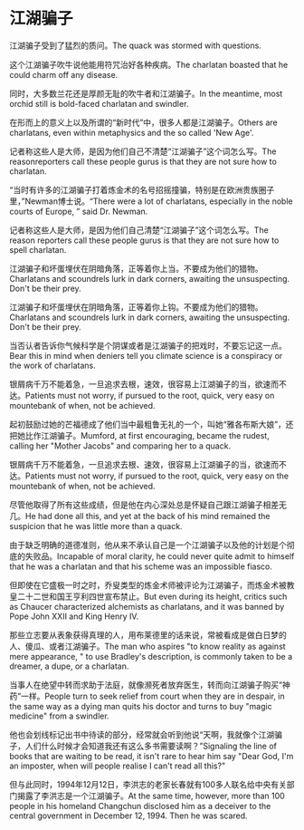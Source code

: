 # 江湖骗子

<p><span class="chinese">江湖骗子受到了猛烈的质问。</span><span class="english">The quack was stormed with questions.</span></p>

<p><span class="chinese">这个江湖骗子吹牛说他能用符咒治好各种疾病。</span><span class="english">The charlatan boasted that he could charm off any disease.</span></p>

<p><span class="chinese">同时，大多数兰花还是厚颜无耻的吹牛者和江湖骗子。</span><span class="english">In the meantime, most orchid still is bold-faced charlatan and swindler.</span></p>

<p><span class="chinese">在形而上的意义上以及所谓的“新时代”中，很多人都是江湖骗子。</span><span class="english">Others are charlatans, even within metaphysics and the so called 'New Age'.</span></p>

<p><span class="chinese">记者称这些人是大师，是因为他们自己不清楚“江湖骗子”这个词怎么写。</span><span class="english">The reasonreporters call these people gurus is that they are not sure how to charlatan.</span></p>

<p><span class="chinese">“当时有许多的江湖骗子打着炼金术的名号招摇撞骗，特别是在欧洲贵族圈子里，”Newman博士说。</span><span class="english">“There were a lot of charlatans, especially in the noble courts of Europe, ” said Dr. Newman.</span></p>

<p><span class="chinese">记者称这些人是大师，是因为他们自己清楚“江湖骗子”这个词怎么写。</span><span class="english">The reason reporters call these people gurus is that they are not sure how to spell charlatan.</span></p>

<p><span class="chinese">江湖骗子和坏蛋埋伏在阴暗角落，正等着你上当。不要成为他们的猎物。</span><span class="english">Charlatans and scoundrels lurk in dark corners, awaiting the unsuspecting. Don't be their prey.</span></p>

<p><span class="chinese">江湖骗子和坏蛋埋伏在阴暗角落，正等着你上钩。不要成为他们的猎物。</span><span class="english">Charlatans and scoundrels lurk in dark corners, awaiting the unsuspecting. Don't be their prey.</span></p>

<p><span class="chinese">当否认者告诉你气候科学是个阴谋或者是江湖骗子的把戏时，不要忘记这一点。</span><span class="english">Bear this in mind when deniers tell you climate science is a conspiracy or the work of charlatans.</span></p>

<p><span class="chinese">银屑病千万不能着急，一旦追求去根，速效，很容易上江湖骗子的当，欲速而不达。</span><span class="english">Patients must not worry, if pursued to the root, quick, very easy on mountebank of when, not be achieved.</span></p>

<p><span class="chinese">起初鼓励过她的芒福德成了他们当中最粗鲁无礼的一个，叫她“雅各布斯大娘”，还把她比作江湖骗子。</span><span class="english">Mumford, at first encouraging, became the rudest, calling her "Mother Jacobs" and comparing her to a quack.</span></p>

<p><span class="chinese">银屑病千万不能着急，一旦追求去根、速效，很容易上江湖骗子的当，欲速而不达。</span><span class="english">Patients must not worry, if pursued to the root, quick, very easy on the mountebank of when, not be achieved.</span></p>

<p><span class="chinese">尽管他取得了所有这些成绩，但是他在内心深处总是怀疑自己跟江湖骗子相差无几。</span><span class="english">He had done all this, and yet at the back of his mind remained the suspicion that he was little more than a quack.</span></p>

<p><span class="chinese">由于缺乏明确的道德准则，他从来不承认自己是一个江湖骗子以及他的计划是个彻底的失败品。</span><span class="english">Incapable of moral clarity, he could never quite admit to himself that he was a charlatan and that his scheme was an impossible fiasco.</span></p>

<p><span class="chinese">但即使在它盛极一时之时，乔叟类型的炼金术师被评论为江湖骗子，而炼金术被教皇二十二世和国王亨利四世宣布禁止。</span><span class="english">But even during its height, critics such as Chaucer characterized alchemists as charlatans, and it was banned by Pope John XXII and King Henry IV.</span></p>

<p><span class="chinese">那些立志要从表象获得真理的人，用布莱德里的话来说，常被看成是做白日梦的人、傻瓜、或者江湖骗子。</span><span class="english">The man who aspires "to know reality as against mere appearance, " to use Bradley's description, is commonly taken to be a dreamer, a dupe, or a charlatan.</span></p>

<p><span class="chinese">当事人在绝望中转而求助于法庭，就像濒死者放弃医生，转而向江湖骗子购买“神药”一样。</span><span class="english">People turn to seek relief from court when they are in despair, in the same way as a dying man quits his doctor and turns to buy "magic medicine" from a swindler.</span></p>

<p><span class="chinese">他也会划线标记出书中待读的部分，经常就会听到他说“天啊，我就像个江湖骗子，人们什么时候才会知道我还有这么多书需要读啊？”</span><span class="english">Signaling the line of books that are waiting to be read, it isn't rare to hear him say "Dear God, I'm an imposter, when will people realise I can't read all this?"</span></p>

<p><span class="chinese">但与此同时，1994年12月12日，李洪志的老家长春就有100多人联名给中央有关部门揭露了李洪志是一个江湖骗子。</span><span class="english">At the same time, however, more than 100 people in his homeland Changchun disclosed him as a deceiver to the central government in December 12, 1994. Then he was scared.</span></p>


